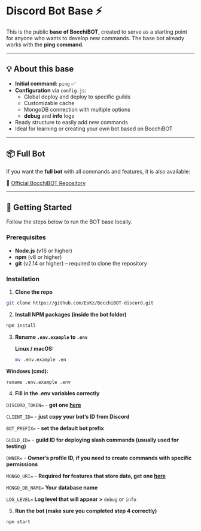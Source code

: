 # Discord Bot Base ⚡

This is the public **base of BocchiBOT**, created to serve as a starting point for anyone who wants to develop new commands.
The base bot already works with the **ping command**.

---

## 💡 About this base

- **Initial command:** `ping` ✅  
- **Configuration** via `config.js`:
  - Global deploy and deploy to specific guilds
  - Customizable cache
  - MongoDB connection with multiple options
  - **debug** and **info** logs
- Ready structure to easily add new commands
- Ideal for learning or creating your own bot based on BocchiBOT

---

## 📦 Full Bot

If you want the **full bot** with all commands and features, it is also available:  

🔗 [Official BocchiBOT Repository](https://github.com/EoKz/BocchiDiscordBot)  

---

## 🏁 Getting Started

Follow the steps below to run the BOT base locally.

### Prerequisites

- **Node.js** (v16 or higher)
- **npm** (v8 or higher)
- **git** (v2.14 or higher) – required to clone the repository

### Installation

1. **Clone the repo**

```bash
git clone https://github.com/EoKz/BocchiBOT-discord.git 
```
2. **Install NPM packages (inside the bot folder)**

```bash
npm install
```
3. **Rename `.env.example` to `.env`**  

   **Linux / macOS:**
   ```bash
   mv .env.example .en
   ```

  **Windows (cmd):**
  ```bash
  rename .env.example .env
  ```
4. **Fill in the .env variables correctly**


``DISCORD_TOKEN=`` - **get one [here](https://discord.com/developers/applications)**

``CLIENT_ID=`` - **just copy your bot’s ID from Discord**

``BOT_PREFIX=`` - **set the default bot prefix**

``GUILD_ID=`` - **guild ID for deploying slash commands (usually used for testing)**

``OWNER=`` - **Owner’s profile ID, if you need to create commands with specific permissions**

``MONGO_URI=`` - **Required for features that store data, get one [here](https://www.mongodb.com/products/platform/atlas-database)**

``MONGO_DB_NAME=`` **Your database name**

``LOG_LEVEL=`` **Log level that will appear >** ``debug`` or ``info``

5. **Run the bot (make sure you completed step 4 correctly)**

  ```bash
  npm start
  ```
